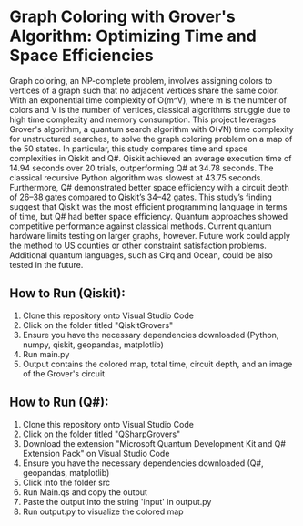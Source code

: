 # Graph Coloring with Grover's Algorithm: Optimizing Time and Space Efficiencies
Graph coloring, an NP-complete problem, involves assigning colors to vertices of a graph such that no adjacent vertices share the same color. With an exponential time complexity of O(m^V), where m is the number of colors and V is the number of vertices, classical algorithms struggle due to high time complexity and memory consumption. This project leverages Grover's algorithm, a quantum search algorithm with O(√N) time complexity for unstructured searches, to solve the graph coloring problem on a map of the 50 states. In particular, this study compares time and space complexities in Qiskit and Q#. Qiskit achieved an average execution time of 14.94 seconds over 20 trials, outperforming Q# at 34.78 seconds. The classical recursive Python algorithm was slowest at 43.75 seconds. Furthermore, Q# demonstrated better space efficiency with a circuit depth of 26–38 gates compared to Qiskit’s 34–42 gates. This study’s finding suggest that Qiskit was the most efficient programming language in terms of time, but Q# had better space efficiency. Quantum approaches showed competitive performance against classical methods. Current quantum hardware limits testing on larger graphs, however. Future work could apply the method to US counties or other constraint satisfaction problems. Additional quantum languages, such as Cirq and Ocean, could be also tested in the future.

## How to Run (Qiskit):
1. Clone this repository onto Visual Studio Code
2. Click on the folder titled "QiskitGrovers"
3. Ensure you have the necessary dependencies downloaded (Python, numpy, qiskit, geopandas, matplotlib)
4. Run main.py
5. Output contains the colored map, total time, circuit depth, and an image of the Grover's circuit

## How to Run (Q#):
1. Clone this repository onto Visual Studio Code
2. Click on the folder titled "QSharpGrovers"
3. Download the extension "Microsoft Quantum Development Kit and Q# Extension Pack" on Visual Studio Code
4. Ensure you have the necessary dependencies downloaded (Q#, geopandas, matplotlib)
5. Click into the folder src
6. Run Main.qs and copy the output
7. Paste the output into the string 'input' in output.py
8. Run output.py to visualize the colored map
